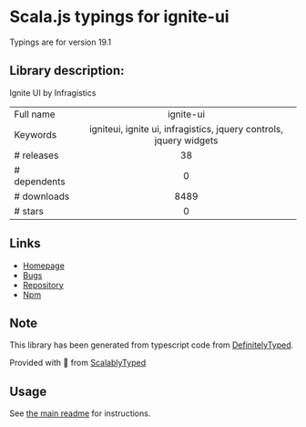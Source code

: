 
# Scala.js typings for ignite-ui

Typings are for version 19.1

## Library description:
Ignite UI by Infragistics

|                    |                 |
| ------------------ | :-------------: |
| Full name          | ignite-ui |
| Keywords           | igniteui, ignite ui, infragistics, jquery controls, jquery widgets |
| # releases         | 38 |
| # dependents       | 0 |
| # downloads        | 8489 |
| # stars            | 0 |

## Links
- [Homepage](http://www.igniteui.com/)
- [Bugs](https://github.com/IgniteUI/ignite-ui/issues)
- [Repository](https://github.com/IgniteUI/ignite-ui)
- [Npm](https://www.npmjs.com/package/ignite-ui)
    


## Note
This library has been generated from typescript code from [DefinitelyTyped](https://definitelytyped.org).

Provided with :purple_heart: from [ScalablyTyped](https://github.com/oyvindberg/ScalablyTyped)

## Usage
See [the main readme](../../readme.md) for instructions.


